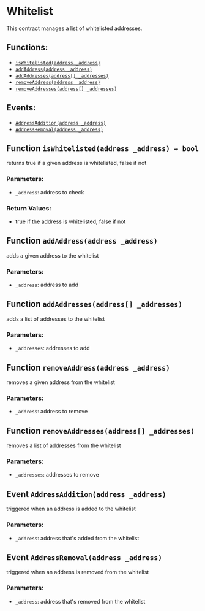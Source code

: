 # Whitelist

This contract manages a list of whitelisted addresses.

## Functions:

* [`isWhitelisted(address _address)`](whitelist.md#Whitelist-isWhitelisted-address-)
* [`addAddress(address _address)`](whitelist.md#Whitelist-addAddress-address-)
* [`addAddresses(address[] _addresses)`](whitelist.md#Whitelist-addAddresses-address---)
* [`removeAddress(address _address)`](whitelist.md#Whitelist-removeAddress-address-)
* [`removeAddresses(address[] _addresses)`](whitelist.md#Whitelist-removeAddresses-address---)

## Events:

* [`AddressAddition(address _address)`](whitelist.md#Whitelist-AddressAddition-address-)
* [`AddressRemoval(address _address)`](whitelist.md#Whitelist-AddressRemoval-address-)

## Function `isWhitelisted(address _address) → bool` <a id="Whitelist-isWhitelisted-address-"></a>

returns true if a given address is whitelisted, false if not

### Parameters:

* `_address`: address to check

### Return Values:

* true if the address is whitelisted, false if not

## Function `addAddress(address _address)` <a id="Whitelist-addAddress-address-"></a>

adds a given address to the whitelist

### Parameters:

* `_address`: address to add

## Function `addAddresses(address[] _addresses)` <a id="Whitelist-addAddresses-address---"></a>

adds a list of addresses to the whitelist

### Parameters:

* `_addresses`: addresses to add

## Function `removeAddress(address _address)` <a id="Whitelist-removeAddress-address-"></a>

removes a given address from the whitelist

### Parameters:

* `_address`: address to remove

## Function `removeAddresses(address[] _addresses)` <a id="Whitelist-removeAddresses-address---"></a>

removes a list of addresses from the whitelist

### Parameters:

* `_addresses`: addresses to remove

## Event `AddressAddition(address _address)` <a id="Whitelist-AddressAddition-address-"></a>

triggered when an address is added to the whitelist

### Parameters:

* `_address`: address that's added from the whitelist

## Event `AddressRemoval(address _address)` <a id="Whitelist-AddressRemoval-address-"></a>

triggered when an address is removed from the whitelist

### Parameters:

* `_address`: address that's removed from the whitelist

